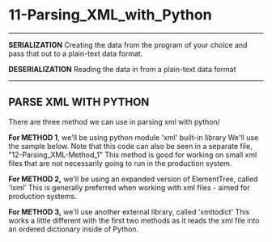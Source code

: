
# 11-Parsing_XML_with_Python #
____________________________________________________________

<!-- 2021-01-07 14:05:05 -->

**SERIALIZATION**
Creating the data from the program of your choice and pass that out to a plain-text data format.


**DESERIALIZATION**
Reading the data in from a plain-text data format

_____________________________________________________________

## PARSE XML WITH PYTHON ##

There are three method we can use in parsing xml with python/

**For METHOD 1**, we'll be using  python module 'xml' built-in library
We'll use the sample below. Note that this code can also be seen in a separate file, "12-Parsing_XML-Method_1"
This method is good for working on small xml files that are not necessarily going to run in the production system.

**For METHOD 2,** we'll be using an expanded version of ElementTree, called 'lxml'
This is generally preferred when working with xml files - aimed for production systems.

**For METHOD 3,** we'll use another external library, called 'xmltodict'
This works a little different with the first two methods as it reads the xml file into 
an ordered dictionary inside of Python.
